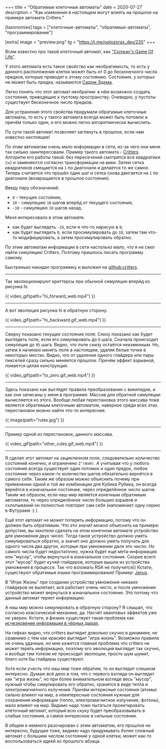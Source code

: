 +++
title = "Обратимые клеточные автоматы"
date = 2020-07-27
description = "Как изменения в настоящем могут влиять на прошлое на примере автомата Critters."

[taxonomies]
tags = ["клеточные-автоматы", "обратимые-автоматы", "программирование"]

[extra]
image = "preview.png"
tg = "https://t.me/optozorax_dev/235"
+++

Всем известно про такой клеточный автомат, как ["Conway's Game Of Life"](https://en.wikipedia.org/wiki/Conway%27s_Game_of_Life).

У этого автомата есть такое свойство как необратимость, то есть у данного расположения клеток может быть от 0 до бесконечного числа предков, которые приводят к этому состоянию. Состояния, у которых не может быть предка, называются [Садом Эдема](https://ru.wikipedia.org/wiki/%D0%A1%D0%B0%D0%B4_%D0%AD%D0%B4%D0%B5%D0%BC%D0%B0_%28%D0%BA%D0%BE%D0%BD%D1%84%D0%B8%D0%B3%D1%83%D1%80%D0%B0%D1%86%D0%B8%D1%8F_%D0%BA%D0%BB%D0%B5%D1%82%D0%BE%D1%87%D0%BD%D0%BE%D0%B3%D0%BE_%D0%B0%D0%B2%D1%82%D0%BE%D0%BC%D0%B0%D1%82%D0%B0%29).

Легко понять что этот автомат необратим: в нём возможно создать состояния, приводящие к пустому пространству. Очевидно, у пустоты существует бесконечное число предков.

Для устранения этого свойства придумали обратимые клеточные автоматы, то есть у такого автомата всегда может быть потомок и причём только один, и его можно легко алгоритмически вычислить.

По сути такой автомат позволяет заглянуть в прошлое, если нам известно настоящее!

По этим автоматам очень мало информации в сети, из-за чего они меня так сильно заинтересовали. Пример такого автомата - [Critters](https://en.wikipedia.org/wiki/Critters_%28block_cellular_automaton%29). Алгоритм его работы такой: без пересечений смотрятся все квадратики `2x2` и заменяются согласно трансформации на вики. Затем сетка квадратиков смещается на `1` по диагонали и делается то же самое. Теперь считается что прошёл один шаг и сетка снова двигается на `1` по диагонали (возвращается в прошлое состояние).

Введу пару обозначений: 
* `0` - текущее состояние,
* `10` - симуляцию `10` шагов вперёд от текущего состояния,
* `-10` - симуляцию `10` шагов назад.

Меня интересовало в этом автомате: 
* как будет выглядеть `-10`, если я что-то нарисую в `0`; 
* как будет выглядеть `0`, если просимулировать до `10`, затем там что-то модифицировать, а затем просимулировать обратно.

По этим автоматам информации в сети настолько мало, что я не смог найти симуляцию Critters. Поэтому пришлось писать программу самому.

Быстренько накидал программку и выложил на [github:critters](https://github.com/optozorax/critters).

---

Так эволюционируют криттерсы при обычной симуляции вперёд из рисунка hi.

{{ video_gif(path="hi_forward_web.mp4") }}

---

А вот эволюция рисунка hi в обратную сторону.

{{ video_gif(path="hi_backward.gif_web.mp4") }}

---

Сверху показано текущее состояние поля. Снизу показано как будет выглядеть поле, если его симулировать до `0` шага. Сначала происходит симуляция до `95` шага. Видно, что поле снизу остаётся неизменным. Но, затем я начинаю менять поле в настоящем, удаляя белые точки в некоторых местах. Видно, что от удаления одного глайдера или пары пикселей сразу сильно меняется прошлое. Причём эффект взрывной, ломается целая конструкция.

{{ video_gif(path="to_zero.gif_web.mp4") }}

---

Здесь показано как выглядят правила преобразования с википедии, и как они записаны у меня в программе. Массив для обратной симуляции вычисляется из этого. Вообще любая перестановка этого массива тоже является обратимым клеточным автоматом, наверное среди всех этих перестановок можно найти что-то интереснее.

{{ image(path="rules.jpg") }}

---

Пример одной из перестановок, данного массива.

{{ video_gif(path="other_rules.gif_web.mp4") }}

---

Я сделал этот автомат на зацикленном поле, следовательно количество состояний конечно, и ограничено `2^(WxH)`. А учитывая что у любого состояния всегда существует один потомок и один предок, любое состояние через какое-то количество шагов обязательно вернётся в самого себя. Таким же образом можно объяснить почему при применении одной и той же комбинации для Кубика Рубика, он всегда вернётся в изначальное состояние, через определённое число шагов. Таким же образом, если наш мир является конечным обратимым автоматом, то через определённое число больших взрывов и схлопываний он полностью повторит сам себя (напоминает одну серию в Футураме :) ).

Ещё этот автомат не может потерять информацию, потому что он должен быть обратимым. Что это значит можно объяснить на примере: допустим, вы захотели сделать на этом конечном автомате устройство для умножения двух чисел. Тогда такое устройство должно уметь симулироваться обратно, а значит оно должно уметь получать для одного числа два других, которые при умножении дали это число. Но самого числа будет недостаточно, нужна будет ещё мета-информация или "мусор", чтобы вернуться в изначальное состояние. Скорее всего этот "мусор" будет кучей глайдеров, которые вышли из устройства умножения в процессе. Так что взломать RSA не получится)) Кстати, существуют обратимые языки программирования! Пример: [Janus](https://en.wikipedia.org/wiki/Janus_%28time-reversible_computing_programming_language%29).

В "Игре Жизнь" при создании устройства умножения никаких глайдеров не вылетает, всё работает очень чисто, и после умножения устройство может вернуться в изначальное состояние. Это потому что данный автомат теряет информацию. 

А наш мир можно симулировать в обратную сторону? Я слышал, что согласно классической механике, да. Насчёт квантовых эффектов уже не уверен. Кстати, в физике существует такая проблема как [исчезновение информации в чёрных дырах](https://ru.wikipedia.org/wiki/%D0%98%D1%81%D1%87%D0%B5%D0%B7%D0%BD%D0%BE%D0%B2%D0%B5%D0%BD%D0%B8%D0%B5_%D0%B8%D0%BD%D1%84%D0%BE%D1%80%D0%BC%D0%B0%D1%86%D0%B8%D0%B8_%D0%B2_%D1%87%D1%91%D1%80%D0%BD%D0%BE%D0%B9_%D0%B4%D1%8B%D1%80%D0%B5).

На гифках видно, что critters выглядит довольно скучно в динамике, не сравнимо с тем как красиво выглядит "игра жизнь". Возможно правила не очень удачные, но мне кажется главная проблема что critters не может терять информацию, поэтому его эволюция выглядит так скучно, и вообще там толком не происходит эволюции, просто шум шумит, благо хотя бы глайдеры существуют.

Хотя если учесть что наш мир тоже обратим, то он выглядит слишком интересно. Думаю всё дело в том, что с первого взгляда он выглядит как "игра жизнь", но при более внимательном взгляде весь "мусор", нужный чтобы симулировать его обратно, хранится в виде тепла и электромагнитного излучения. Причём интересные состояния (атомы) сильно влияют на мир, а неинтересные состояния нужные для сохранения информации (тепло, электромагнитное излучение, фотоны), мало влияют на мир. Видимо надо тоже пытаться проектировать клеточный автомат, который всю скуку будет преобразовывать в слабые состояния, а самое интересное в сильные состояния.

В общем я немного разочарован с этим автоматом, его прошлое не интересно, будущее тоже, видимо надо придумывать более сложный автомат с большим числом состояний у одной клетки, может как-то воспользоваться идеей из прошлого абзаца.